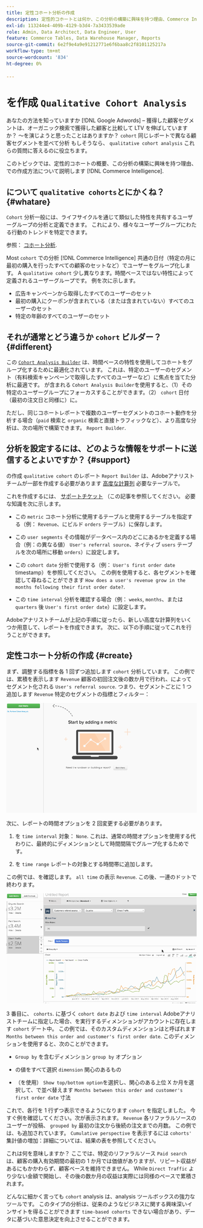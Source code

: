 ```yaml
---
title: 定性コホート分析の作成
description: 定性的コホートとは何か、この分析の構築に興味を持つ理由、Commerce Intelligence での分析作成方法について説明します。
exl-id: 113244e4-409b-4129-b3d4-7a3433539ade
role: Admin, Data Architect, Data Engineer, User
feature: Commerce Tables, Data Warehouse Manager, Reports
source-git-commit: 6e2f9e4a9e91212771e6f6baa8c2f8101125217a
workflow-type: tm+mt
source-wordcount: '834'
ht-degree: 0%

---
```


# を作成 `Qualitative Cohort Analysis`

あなたの方法を知っていますか [!DNL Google Adwords] – 獲得した顧客セグメントは、オーガニック検索で獲得した顧客と比較して LTV を伸ばしていますか？ ～を演じようと思ったことはありますか？ `cohort` 同じレポートで異なる顧客セグメントを並べて分析 もしそうなら、 `qualitative cohort analysis` これらの質問に答えるのに役立ちます。

このトピックでは、定性的コホートの概要、この分析の構築に興味を持つ理由、での作成方法について説明します [!DNL Commerce Intelligence].

## について `qualitative cohorts`とにかくね？ {#whatare}

`Cohort` 分析一般には、ライフサイクルを通じて類似した特性を共有するユーザーグループの分析と定義できます。 これにより、様々なユーザーグループにわたる行動のトレンドを特定できます。

参照： [コホート分析](https://www.cohortanalysis.com/).

Most `cohort` での分析 [!DNL Commerce Intelligence] 共通の日付（特定の月に最初の購入を行ったすべての顧客のセットなど）でユーザーをグループ化します。 A `qualitative cohort` 少し異なります。時間ベースではない特性によって定義されるユーザーグループです。 例を次に示します。

* 広告キャンペーンから取得したすべてのユーザーのセット
* 最初の購入にクーポンが含まれている（または含まれていない）すべてのユーザーのセット
* 特定の年齢のすべてのユーザーのセット

## それが通常とどう違うか `cohort` ビルダー？ {#different}

この [`Cohort Analysis Builder`](../dev-reports/cohort-rpt-bldr.md) は、時間ベースの特性を使用してコホートをグループ化するために最適化されています。 これは、特定のユーザーのセグメント（有料検索キャンペーンで取得したすべてのユーザーなど）に焦点を当てた分析に最適です。 が含まれる `Cohort Analysis Builder`を使用すると、（1）その特定のユーザーグループにフォーカスすることができます。（2） `cohort` 日付（最初の注文日と同様に）に。

ただし、同じコホートレポートで複数のユーザーセグメントのコホート動作を分析する場合（`paid` 検索と `organic` 検索と直接トラフィックなど）、より高度な分析は、次の場所で構築できます。 `Report Builder`.

## 分析を設定するには、どのような情報をサポートに送信するとよいですか？ {#support}

の作成 `qualitative cohort` のレポート `Report Builder` は、Adobeアナリストチームが一部を作成する必要があります [高度な計算列](../data-warehouse-mgr/creating-calculated-columns.md) 必要なテーブルで。

これを作成するには、 [サポートチケット](https://experienceleague.adobe.com/docs/commerce-knowledge-base/kb/troubleshooting/miscellaneous/mbi-service-policies.html) （この記事を参照してください。 必要な知識を次に示します。

* この `metric` コホート分析に使用するテーブルと使用するテーブルを指定する（例： `Revenue`、にビルド `orders` テーブル）に保存します。

* この `user segments` その情報がデータベース内のどこにあるかを定義する場合（例：の異なる値） `User's referral source`、ネイティブ `users` テーブルを次の場所に移動 `orders`）に設定します。

* この `cohort date` 分析で使用する（例： `User's first order date` timestamp）を参照してください。 この例を使用すると、各セグメントを確認して尋ねることができます `How does a user's revenue grow in the months following their first order date?`.

* この `time interval` 分析を確認する場合（例： `weeks`, `months`、または `quarters` 後 `User's first order date`）に設定します。

Adobeアナリストチームが上記の手順に従ったら、新しい高度な計算列をいくつか用意して、レポートを作成できます。 次に、以下の手順に従ってこれを行うことができます。

## 定性コホート分析の作成 {#create}

まず、調整する指標を各 1 回ずつ追加します `cohort` 分析しています。 この例では、累積を表示します `Revenue` 顧客の初回注文後の数か月で行われ、によってセグメント化される `User's referral source`. つまり、セグメントごとに 1 つ追加します `Revenue` 特定のセグメントの指標とフィルター：

![](../../assets/qualcohort1.gif)

次に、レポートの時間オプションを 2 回変更する必要があります。

1. を `time interval` 対象： `None`. これは、通常の時間オプションを使用する代わりに、最終的にディメンションとして時間間隔でグループ化するためです。

1. を `time range` レポートの対象とする時間帯に追加します。

この例では、を確認します。 `all time` の表示 `Revenue`. この後、一連のドットで終わります。

![](../../assets/qualcohort2.gif)

3 番目に、 `cohorts`. に基づく `cohort date` および `time interval` Adobeアナリストチームに指定した場合、を実行するディメンションがアカウントに存在します `cohort` デート中。 この例では、そのカスタムディメンションはと呼ばれます `Months between this order and customer's first order date`. このディメンションを使用すると、次のことができます。

* `Group by` を含むディメンション `group by` オプション

* の値をすべて選択 `dimension` 関心のあるもの

* （を使用） `Show top/bottom option`を選択し、関心のある上位 X か月を選択して、で並べ替えます `Months between this order and customer's first order date` 寸法

これで、各行を 1 行ずつ表示できるようになります `cohort` を指定しました。 今すぐ例を確認してください。次が表示されます。 `Revenue` 各リファラルソースのユーザーが投稿、 `grouped by` 最初の注文から後続の注文までの月数。 この例では、も追加されています。 `Cumulative perspective` を表示するには `cohorts'` 集計値の増加：詳細については、結果の表を参照してください。

これは何を意味しますか？ ここでは、特定のリファラルソース `Paid search` は、顧客の購入有効期間の最初の 1 か月では価値がありますが、リピート収益があるにもかかわらず、顧客ベースを維持できません。 While `Direct Traffic` より少ない金額で開始し、その後の数か月の収益は実際には同様のペースで累積されます。

どんなに細かく言っても `cohort` analysis は、analysis ツールボックスの強力なツールです。 このタイプの分析は、従来のようなビジネスに関する興味深いインサイトを得ることができます `time-based cohorts` できない場合があり、データに基づいた意思決定を向上させることができます。
